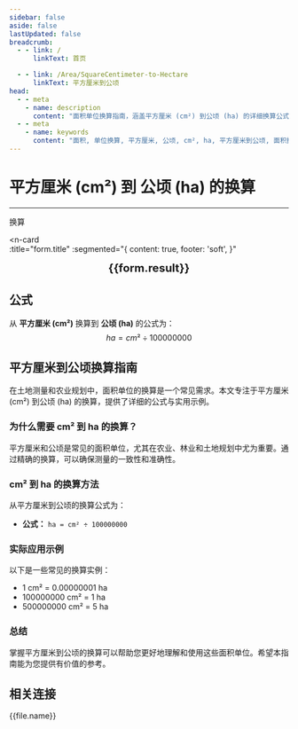 ```yaml
---
sidebar: false
aside: false
lastUpdated: false
breadcrumb:
  - - link: /
      linkText: 首页

  - - link: /Area/SquareCentimeter-to-Hectare
      linkText: 平方厘米到公顷
head:
  - - meta
    - name: description
      content: "面积单位换算指南，涵盖平方厘米 (cm²) 到公顷 (ha) 的详细换算公式与说明。"
  - - meta
    - name: keywords
      content: "面积, 单位换算, 平方厘米, 公顷, cm², ha, 平方厘米到公顷, 面积换算指南, 平方厘米到公顷换算, 平方厘米转公顷, cm²到ha换算, 平方厘米公顷转换, 面积单位换算, 平方厘米换算公顷, 公顷平方厘米换算, cm²转ha, 平方厘米到公顷转换器, 面积换算工具, 平方厘米公顷计算, 公顷换算平方厘米, ha到cm²换算, 面积单位转换, 平方厘米公顷对照, 公顷平方厘米计算器, 面积换算公式, 平方厘米转换公顷, 公顷换算器, 平方厘米计算公顷, cm²公顷换算, 面积单位对照表, 平方厘米到公顷公式, 公顷面积换算, 平方厘米公顷转换工具, 面积换算计算器, cm²转换ha, 平方厘米公顷换算表"
---
```

# 平方厘米 (cm²) 到 公顷 (ha) 的换算
---
<script setup>
import { onMounted, reactive, inject, ref } from 'vue'
import { NButton, NForm, NFormItem, NInput, NInputNumber, NSelect, NCard, useMessage,NGrid ,NGi } from 'naive-ui'
import { defineClientComponent } from 'vitepress'
import { Area } from '../files';
const seoKey = [
  '平方厘米到公顷换算',
  '平方厘米转公顷',
  'cm²到ha换算',
  '平方厘米公顷转换',
  '面积单位换算',
  '平方厘米换算公顷',
  '公顷平方厘米换算',
  'cm²转ha',
  '平方厘米到公顷转换器',
  '面积换算工具',
  '平方厘米公顷计算',
  '公顷换算平方厘米',
  'ha到cm²换算',
  '面积单位转换',
  '平方厘米公顷对照',
  '公顷平方厘米计算器',
  '面积换算公式',
  '平方厘米转换公顷',
  '公顷换算器',
  '平方厘米计算公顷',
  'cm²公顷换算',
  '面积单位对照表',
  '平方厘米到公顷公式',
  '公顷面积换算',
  '平方厘米公顷转换工具',
  '面积换算计算器',
  'cm²转换ha',
  '平方厘米公顷换算表'
]

const convert = inject('convert')

const form = reactive({
  number: null,
  result: '',
  title: '平方厘米 (cm²) 到 公顷 (ha) 的换算',
})

const convertHandler = () => {
  if (form.number !== null && !isNaN(form.number)) {
    const convertedValue = parseFloat(form.number) / 100000000
    form.result = `${form.number}cm² = ${convertedValue.toFixed(8)}ha`
  } else {
    form.result = '请输入有效的数值。'
  }
}
</script>

<n-form size="large" :model="form">
  <n-form-item label="平方厘米 (cm²)">
    <n-input-number v-model:value="form.number" placeholder="输入平方厘米" style="width: 100%" />
  </n-form-item>
  <n-form-item>
    <n-button type="info" @click="convertHandler" block>换算</n-button>
  </n-form-item>
</n-form>

<n-card  
  :title="form.title"
  :segmented="{
    content: true,
    footer: 'soft',
  }"
>
  <div  style="text-align:center;font-size:20px;">
    <strong>{{form.result}}</strong>
  </div>
    <template #footer>
    <div>
      <span v-for="item of seoKey">{{item}}，</span>
    </div>
  </template>
</n-card>

## 公式

从 **平方厘米 (cm²)** 换算到 **公顷 (ha)** 的公式为：
$$ ha = cm² \div 100000000 $$

## 平方厘米到公顷换算指南

在土地测量和农业规划中，面积单位的换算是一个常见需求。本文专注于平方厘米 (cm²) 到公顷 (ha) 的换算，提供了详细的公式与实用示例。

### 为什么需要 cm² 到 ha 的换算？

平方厘米和公顷是常见的面积单位，尤其在农业、林业和土地规划中尤为重要。通过精确的换算，可以确保测量的一致性和准确性。

### cm² 到 ha 的换算方法

从平方厘米到公顷的换算公式为：

- **公式：** `ha = cm² ÷ 100000000`

### 实际应用示例

以下是一些常见的换算实例：

- 1 cm² = 0.00000001 ha
- 100000000 cm² = 1 ha
- 500000000 cm² = 5 ha

### 总结

掌握平方厘米到公顷的换算可以帮助您更好地理解和使用这些面积单位。希望本指南能为您提供有价值的参考。

## 相关连接
<n-grid x-gap="12" :cols="2">
  <n-gi v-for="(file, index) in Area" :key="index">
    <n-button
      text
      tag="a"
      :href="file.path"
      type="info"
    >
      {{file.name}}
    </n-button>
  </n-gi>
</n-grid>